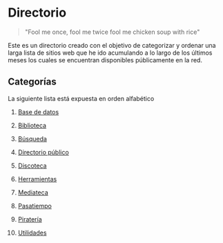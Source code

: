 # Directorio


> "Fool me once,
> fool me twice
> fool me chicken soup with rice"


Este es un directorio creado con el objetivo de categorizar y ordenar una larga lista de sitios web que he ido acumulando a lo largo de los últimos meses los cuales se encuentran disponibles públicamente en la red.


## Categorías

<p1>La siguiente lista está expuesta en orden alfabético<p1/>

  1. [Base de datos](notes/basededatos.md)

  2. [Biblioteca](notes/biblioteca.md)

  3. [Búsqueda](notes/busqueda.md)

  4. [Directorio público](notes/directoriopublico.md)

  5. [Discoteca](notes/discoteca.md)

  6. [Herramientas](notes/herramienta.md)

  7. [Mediateca](notes/mediateca.md)

  8. [Pasatiempo](notes/pasatiempo.md)

  9. [Piratería](notes/pirateria.md)

  10. [Utilidades](notes/utilidades.md)
